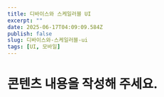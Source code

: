 ```yaml
---
title: 디바이스와 스케일러블 UI
excerpt: ""
date: 2025-06-17T04:09:09.584Z
publish: false
slug: 디바이스와-스케일러블-ui
tags: [UI, 모바일]
---
```


# 콘텐츠 내용을 작성해 주세요.
